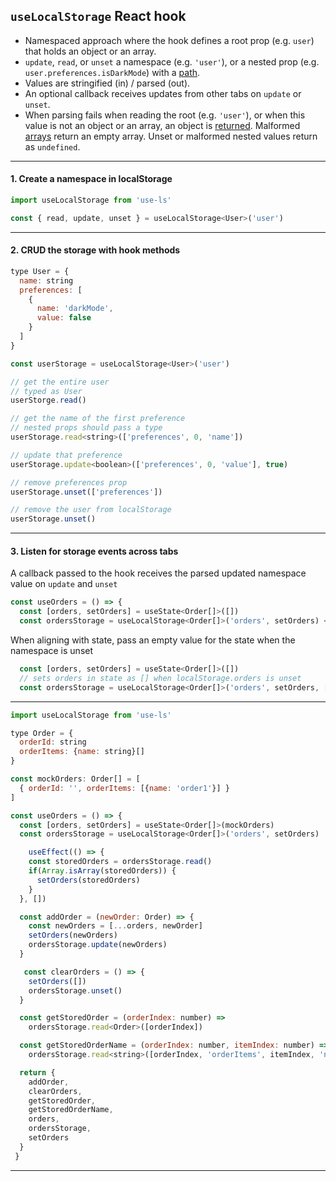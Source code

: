 ## `useLocalStorage` React hook

- Namespaced approach where the hook defines a root prop (e.g. `user`) that holds an object or an array. 
- `update`, `read`, or `unset` a namespace (e.g. `'user'`), or a nested prop (e.g. `user.preferences.isDarkMode`) with a [path](https://ramdajs.com/docs/#path).
- Values are stringified (in) / parsed (out).
- An optional callback receives updates from other tabs on `update` or `unset`.
- When parsing fails when reading the root (e.g. `'user'`), or when this value is not an object or an array, an object is [returned](https://github.com/crshmk/use-local-storage/blob/6242662d944ba2e9bb5f3d5a96ceaeda4972870b/src/parse/__tests__/unstring.test.js#L38). Malformed [arrays](https://github.com/crshmk/use-local-storage/blob/6242662d944ba2e9bb5f3d5a96ceaeda4972870b/src/parse/__tests__/unstring.test.js#L27) return an empty array. Unset or malformed nested values return as `undefined`.

---


#### 1. Create a namespace in localStorage 

```javascript 
import useLocalStorage from 'use-ls'

const { read, update, unset } = useLocalStorage<User>('user')
```

---


#### 2. CRUD the storage with hook methods 

```javascript 
type User = {
  name: string 
  preferences: [
    {
      name: 'darkMode',
      value: false
    }
  ]
}

const userStorage = useLocalStorage<User>('user')

// get the entire user 
// typed as User
userStorge.read()

// get the name of the first preference 
// nested props should pass a type
userStorage.read<string>(['preferences', 0, 'name'])

// update that preference 
userStorage.update<boolean>(['preferences', 0, 'value'], true)

// remove preferences prop 
userStorage.unset(['preferences'])

// remove the user from localStorage 
userStorage.unset()

```


---


#### 3. Listen for storage events across tabs 
A callback passed to the hook receives the parsed updated namespace value on `update` and `unset` 

```javascript 
const useOrders = () => {
  const [orders, setOrders] = useState<Order[]>([])
  const ordersStorage = useLocalStorage<Order[]>('orders', setOrders) <----
```

When aligning with state, pass an empty value for the state when the namespace is unset 
```javascript 
  const [orders, setOrders] = useState<Order[]>([])
  // sets orders in state as [] when localStorage.orders is unset 
  const ordersStorage = useLocalStorage<Order[]>('orders', setOrders, []) <----
```


---


```javascript 
import useLocalStorage from 'use-ls'

type Order = {
  orderId: string 
  orderItems: {name: string}[]
}

const mockOrders: Order[] = [ 
  { orderId: '', orderItems: [{name: 'order1'}] } 
]

const useOrders = () => {
  const [orders, setOrders] = useState<Order[]>(mockOrders)
  const ordersStorage = useLocalStorage<Order[]>('orders', setOrders)

    useEffect(() => {
    const storedOrders = ordersStorage.read()
    if(Array.isArray(storedOrders)) {
      setOrders(storedOrders)
    }
  }, [])

  const addOrder = (newOrder: Order) => {
    const newOrders = [...orders, newOrder]
    setOrders(newOrders)
    ordersStorage.update(newOrders)
  }

   const clearOrders = () => {
    setOrders([])
    ordersStorage.unset()
  }

  const getStoredOrder = (orderIndex: number) => 
    ordersStorage.read<Order>([orderIndex])

  const getStoredOrderName = (orderIndex: number, itemIndex: number) => 
    ordersStorage.read<string>([orderIndex, 'orderItems', itemIndex, 'name'])

  return {
    addOrder,
    clearOrders,
    getStoredOrder,
    getStoredOrderName,
    orders, 
    ordersStorage,
    setOrders
  }
 }
```


---

